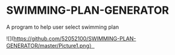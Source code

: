 # SWIMMING-PLAN-GENERATOR
A program to help user select swimming plan

![](https://github.com/52052100/SWIMMING-PLAN-GENERATOR/master/Picture1.png）
